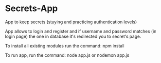 # Secrets-App
App to keep secrets (stuying and practicing authentication levels)

App allows to login and register and if username and password matches (in login page) the one in database it's redirected you to secret's page.


To install all existing modules run the command: npm install

To run app, run the command: node app.js or nodemon app.js
